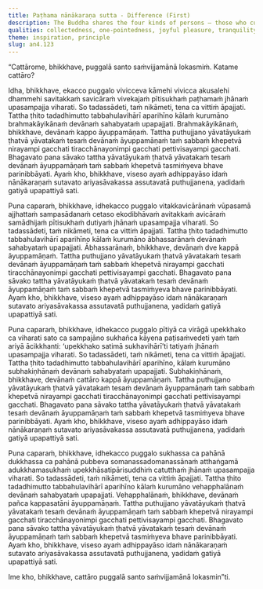 ```yaml
---
title: Paṭhama nānākaraṇa sutta - Difference (First)
description: The Buddha shares the four kinds of persons — those who cultivate the first jhāna, the second jhāna, the third jhāna, and the fourth jhāna while perceiving gratification — and the difference in their rebirths.
qualities: collectedness, one-pointedness, joyful pleasure, tranquility, mindfulness, full awareness, equanimity, perceiving gratification,  craving, desire
theme: inspiration, principle
slug: an4.123
---
```


“Cattārome, bhikkhave, puggalā santo saṁvijjamānā lokasmiṁ. Katame cattāro?

Idha, bhikkhave, ekacco puggalo vivicceva kāmehi vivicca akusalehi dhammehi savitakkaṁ savicāraṁ vivekajaṁ pītisukhaṁ paṭhamaṁ jhānaṁ upasampajja viharati. So tadassādeti, taṁ nikāmeti, tena ca vittiṁ āpajjati. Tattha ṭhito tadadhimutto tabbahulavihārī aparihīno kālaṁ kurumāno brahmakāyikānaṁ devānaṁ sahabyataṁ upapajjati. Brahmakāyikānaṁ, bhikkhave, devānaṁ kappo āyuppamāṇaṁ. Tattha puthujjano yāvatāyukaṁ ṭhatvā yāvatakaṁ tesaṁ devānaṁ āyuppamāṇaṁ taṁ sabbaṁ khepetvā nirayampi gacchati tiracchānayonimpi gacchati pettivisayampi gacchati. Bhagavato pana sāvako tattha yāvatāyukaṁ ṭhatvā yāvatakaṁ tesaṁ devānaṁ āyuppamāṇaṁ taṁ sabbaṁ khepetvā tasmiṁyeva bhave parinibbāyati. Ayaṁ kho, bhikkhave, viseso ayaṁ adhippayāso idaṁ nānākaraṇaṁ sutavato ariyasāvakassa assutavatā puthujjanena, yadidaṁ gatiyā upapattiyā sati.

Puna caparaṁ, bhikkhave, idhekacco puggalo vitakkavicārānaṁ vūpasamā ajjhattaṁ sampasādanaṁ cetaso ekodibhāvaṁ avitakkaṁ avicāraṁ samādhijaṁ pītisukhaṁ dutiyaṁ jhānaṁ upasampajja viharati. So tadassādeti, taṁ nikāmeti, tena ca vittiṁ āpajjati. Tattha ṭhito tadadhimutto tabbahulavihārī aparihīno kālaṁ kurumāno ābhassarānaṁ devānaṁ sahabyataṁ upapajjati. Ābhassarānaṁ, bhikkhave, devānaṁ dve kappā āyuppamāṇaṁ. Tattha puthujjano yāvatāyukaṁ ṭhatvā yāvatakaṁ tesaṁ devānaṁ āyuppamāṇaṁ taṁ sabbaṁ khepetvā nirayampi gacchati tiracchānayonimpi gacchati pettivisayampi gacchati. Bhagavato pana sāvako tattha yāvatāyukaṁ ṭhatvā yāvatakaṁ tesaṁ devānaṁ āyuppamāṇaṁ taṁ sabbaṁ khepetvā tasmiṁyeva bhave parinibbāyati. Ayaṁ kho, bhikkhave, viseso ayaṁ adhippayāso idaṁ nānākaraṇaṁ sutavato ariyasāvakassa assutavatā puthujjanena, yadidaṁ gatiyā upapattiyā sati.

Puna caparaṁ, bhikkhave, idhekacco puggalo pītiyā ca virāgā upekkhako ca viharati sato ca sampajāno sukhañca kāyena paṭisaṁvedeti yaṁ taṁ ariyā ācikkhanti: ‘upekkhako satimā sukhavihārī’ti tatiyaṁ jhānaṁ upasampajja viharati. So tadassādeti, taṁ nikāmeti, tena ca vittiṁ āpajjati. Tattha ṭhito tadadhimutto tabbahulavihārī aparihīno, kālaṁ kurumāno subhakiṇhānaṁ devānaṁ sahabyataṁ upapajjati. Subhakiṇhānaṁ, bhikkhave, devānaṁ cattāro kappā āyuppamāṇaṁ. Tattha puthujjano yāvatāyukaṁ ṭhatvā yāvatakaṁ tesaṁ devānaṁ āyuppamāṇaṁ taṁ sabbaṁ khepetvā nirayampi gacchati tiracchānayonimpi gacchati pettivisayampi gacchati. Bhagavato pana sāvako tattha yāvatāyukaṁ ṭhatvā yāvatakaṁ tesaṁ devānaṁ āyuppamāṇaṁ taṁ sabbaṁ khepetvā tasmiṁyeva bhave parinibbāyati. Ayaṁ kho, bhikkhave, viseso ayaṁ adhippayāso idaṁ nānākaraṇaṁ sutavato ariyasāvakassa assutavatā puthujjanena, yadidaṁ gatiyā upapattiyā sati.

Puna caparaṁ, bhikkhave, idhekacco puggalo sukhassa ca pahānā dukkhassa ca pahānā pubbeva somanassadomanassānaṁ atthaṅgamā adukkhamasukhaṁ upekkhāsatipārisuddhiṁ catutthaṁ jhānaṁ upasampajja viharati. So tadassādeti, taṁ nikāmeti, tena ca vittiṁ āpajjati. Tattha ṭhito tadadhimutto tabbahulavihārī aparihīno kālaṁ kurumāno vehapphalānaṁ devānaṁ sahabyataṁ upapajjati. Vehapphalānaṁ, bhikkhave, devānaṁ pañca kappasatāni āyuppamāṇaṁ. Tattha puthujjano yāvatāyukaṁ ṭhatvā yāvatakaṁ tesaṁ devānaṁ āyuppamāṇaṁ taṁ sabbaṁ khepetvā nirayampi gacchati tiracchānayonimpi gacchati pettivisayampi gacchati. Bhagavato pana sāvako tattha yāvatāyukaṁ ṭhatvā yāvatakaṁ tesaṁ devānaṁ āyuppamāṇaṁ taṁ sabbaṁ khepetvā tasmiṁyeva bhave parinibbāyati. Ayaṁ kho, bhikkhave, viseso ayaṁ adhippayāso idaṁ nānākaraṇaṁ sutavato ariyasāvakassa assutavatā puthujjanena, yadidaṁ gatiyā upapattiyā sati.

Ime kho, bhikkhave, cattāro puggalā santo saṁvijjamānā lokasmin”ti.
